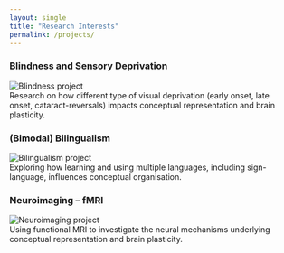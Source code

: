 ```yaml
---
layout: single
title: "Research Interests"
permalink: /projects/
---
```


### Blindness and Sensory Deprivation
![Blindness project](/assets/images/blindness.jpg)  
Research on how different type of visual deprivation (early onset, late onset, cataract-reversals) impacts conceptual representation and brain plasticity.

### (Bimodal) Bilingualism
![Bilingualism project](/assets/images/bilingualism.jpg)  
Exploring how learning and using multiple languages, including sign-language, influences conceptual organisation.

### Neuroimaging – fMRI
![Neuroimaging project](/assets/images/neuroimaging.jpg)  
Using functional MRI to investigate the neural mechanisms underlying conceptual representation and brain plasticity.
